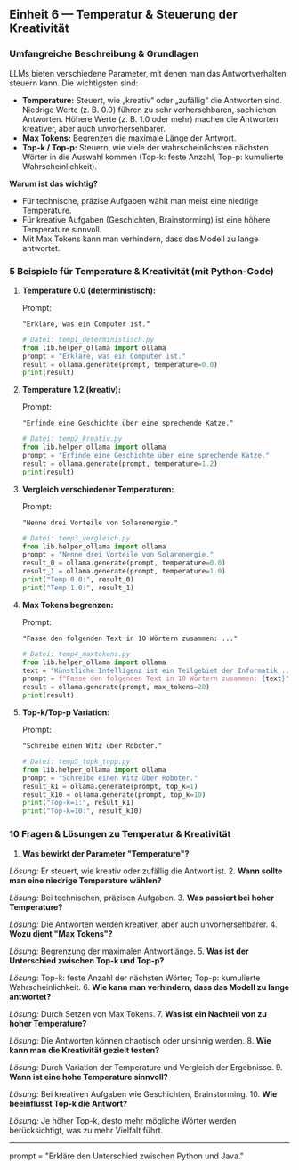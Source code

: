 ## Einheit 6 — Temperatur & Steuerung der Kreativität

### Umfangreiche Beschreibung & Grundlagen

LLMs bieten verschiedene Parameter, mit denen man das Antwortverhalten steuern kann. Die wichtigsten sind:

- **Temperature:** Steuert, wie „kreativ“ oder „zufällig“ die Antworten sind. Niedrige Werte (z. B. 0.0) führen zu sehr vorhersehbaren, sachlichen Antworten. Höhere Werte (z. B. 1.0 oder mehr) machen die Antworten kreativer, aber auch unvorhersehbarer.
- **Max Tokens:** Begrenzen die maximale Länge der Antwort.
- **Top-k / Top-p:** Steuern, wie viele der wahrscheinlichsten nächsten Wörter in die Auswahl kommen (Top-k: feste Anzahl, Top-p: kumulierte Wahrscheinlichkeit).

**Warum ist das wichtig?**

- Für technische, präzise Aufgaben wählt man meist eine niedrige Temperature.
- Für kreative Aufgaben (Geschichten, Brainstorming) ist eine höhere Temperature sinnvoll.
- Mit Max Tokens kann man verhindern, dass das Modell zu lange antwortet.

### 5 Beispiele für Temperature & Kreativität (mit Python-Code)

1. **Temperature 0.0 (deterministisch):**

    Prompt:

    ```prompt
    "Erkläre, was ein Computer ist."
    ```

    ```python
    # Datei: temp1_deterministisch.py
    from lib.helper_ollama import ollama
    prompt = "Erkläre, was ein Computer ist."
    result = ollama.generate(prompt, temperature=0.0)
    print(result)
    ```

2. **Temperature 1.2 (kreativ):**

    Prompt:

    ```prompt
    "Erfinde eine Geschichte über eine sprechende Katze."
    ```

    ```python
    # Datei: temp2_kreativ.py
    from lib.helper_ollama import ollama
    prompt = "Erfinde eine Geschichte über eine sprechende Katze."
    result = ollama.generate(prompt, temperature=1.2)
    print(result)
    ```

3. **Vergleich verschiedener Temperaturen:**

    Prompt:

    ```prompt
    "Nenne drei Vorteile von Solarenergie."
    ```

    ```python
    # Datei: temp3_vergleich.py
    from lib.helper_ollama import ollama
    prompt = "Nenne drei Vorteile von Solarenergie."
    result_0 = ollama.generate(prompt, temperature=0.0)
    result_1 = ollama.generate(prompt, temperature=1.0)
    print("Temp 0.0:", result_0)
    print("Temp 1.0:", result_1)
    ```

4. **Max Tokens begrenzen:**

    Prompt:

    ```prompt
    "Fasse den folgenden Text in 10 Wörtern zusammen: ..."
    ```

    ```python
    # Datei: temp4_maxtokens.py
    from lib.helper_ollama import ollama
    text = "Künstliche Intelligenz ist ein Teilgebiet der Informatik ..."
    prompt = f"Fasse den folgenden Text in 10 Wörtern zusammen: {text}"
    result = ollama.generate(prompt, max_tokens=20)
    print(result)
    ```

5. **Top-k/Top-p Variation:**

    Prompt:

    ```prompt
    "Schreibe einen Witz über Roboter."
    ```

    ```python
    # Datei: temp5_topk_topp.py
    from lib.helper_ollama import ollama
    prompt = "Schreibe einen Witz über Roboter."
    result_k1 = ollama.generate(prompt, top_k=1)
    result_k10 = ollama.generate(prompt, top_k=10)
    print("Top-k=1:", result_k1)
    print("Top-k=10:", result_k10)
    ```

### 10 Fragen & Lösungen zu Temperatur & Kreativität

1. **Was bewirkt der Parameter "Temperature"?**

*Lösung:* Er steuert, wie kreativ oder zufällig die Antwort ist.
2. **Wann sollte man eine niedrige Temperature wählen?**

*Lösung:* Bei technischen, präzisen Aufgaben.
3. **Was passiert bei hoher Temperature?**

*Lösung:* Die Antworten werden kreativer, aber auch unvorhersehbarer.
4. **Wozu dient "Max Tokens"?**

*Lösung:* Begrenzung der maximalen Antwortlänge.
5. **Was ist der Unterschied zwischen Top-k und Top-p?**

*Lösung:* Top-k: feste Anzahl der nächsten Wörter; Top-p: kumulierte Wahrscheinlichkeit.
6. **Wie kann man verhindern, dass das Modell zu lange antwortet?**

*Lösung:* Durch Setzen von Max Tokens.
7. **Was ist ein Nachteil von zu hoher Temperature?**

*Lösung:* Die Antworten können chaotisch oder unsinnig werden.
8. **Wie kann man die Kreativität gezielt testen?**

*Lösung:* Durch Variation der Temperature und Vergleich der Ergebnisse.
9. **Wann ist eine hohe Temperature sinnvoll?**

*Lösung:* Bei kreativen Aufgaben wie Geschichten, Brainstorming.
10. **Wie beeinflusst Top-k die Antwort?**

*Lösung:* Je höher Top-k, desto mehr mögliche Wörter werden berücksichtigt, was zu mehr Vielfalt führt.

---

prompt = "Erkläre den Unterschied zwischen Python und Java."

